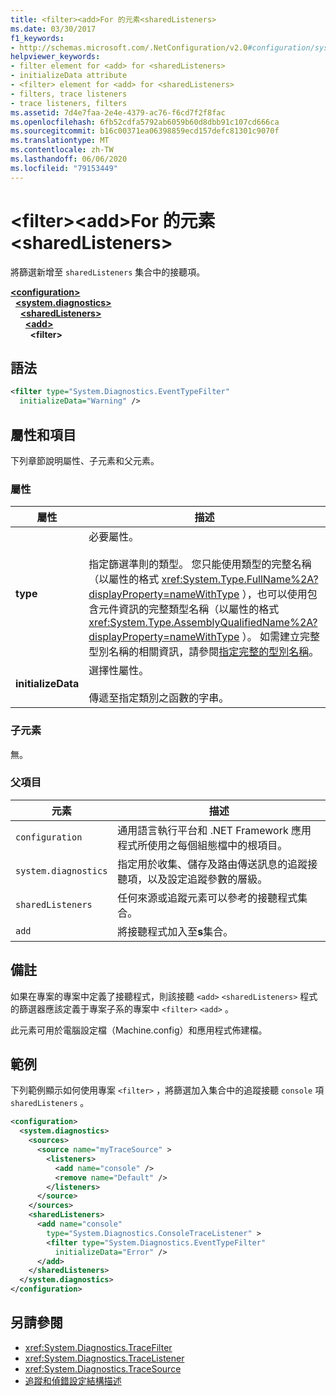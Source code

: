 ```yaml
---
title: <filter><add>For 的元素<sharedListeners>
ms.date: 03/30/2017
f1_keywords:
- http://schemas.microsoft.com/.NetConfiguration/v2.0#configuration/system.diagnostics/sharedListeners/add/filter
helpviewer_keywords:
- filter element for <add> for <sharedListeners>
- initializeData attribute
- <filter> element for <add> for <sharedListeners>
- filters, trace listeners
- trace listeners, filters
ms.assetid: 7d4e7faa-2e4e-4379-ac76-f6cd7f2f8fac
ms.openlocfilehash: 6fb52cdfa5792ab6059b60d8dbb91c107cd666ca
ms.sourcegitcommit: b16c00371ea06398859ecd157defc81301c9070f
ms.translationtype: MT
ms.contentlocale: zh-TW
ms.lasthandoff: 06/06/2020
ms.locfileid: "79153449"
---
```

# <a name="filter-element-for-add-for-sharedlisteners"></a>\<filter>\<add>For 的元素\<sharedListeners>
將篩選新增至 `sharedListeners` 集合中的接聽項。  

[**\<configuration>**](../configuration-element.md)\
&nbsp;&nbsp;[**\<system.diagnostics>**](system-diagnostics-element.md)\
&nbsp;&nbsp;&nbsp;&nbsp;[**\<sharedListeners>**](sharedlisteners-element.md)\
&nbsp;&nbsp;&nbsp;&nbsp;&nbsp;&nbsp;[**\<add>**](add-element-for-sharedlisteners.md)\
&nbsp;&nbsp;&nbsp;&nbsp;&nbsp;&nbsp;&nbsp;&nbsp;**\<filter>**

## <a name="syntax"></a>語法  
  
```xml  
<filter type="System.Diagnostics.EventTypeFilter"
  initializeData="Warning" />  
```  
  
## <a name="attributes-and-elements"></a>屬性和項目  
 下列章節說明屬性、子元素和父元素。  
  
### <a name="attributes"></a>屬性  
  
|屬性|描述|  
|---------------|-----------------|  
|**type**|必要屬性。<br /><br /> 指定篩選準則的類型。 您只能使用類型的完整名稱（以屬性的格式 <xref:System.Type.FullName%2A?displayProperty=nameWithType> ），也可以使用包含元件資訊的完整類型名稱（以屬性的格式 <xref:System.Type.AssemblyQualifiedName%2A?displayProperty=nameWithType> ）。 如需建立完整型別名稱的相關資訊，請參閱[指定完整的型別名稱](../../../reflection-and-codedom/specifying-fully-qualified-type-names.md)。|  
|**initializeData**|選擇性屬性。<br /><br /> 傳遞至指定類別之函數的字串。|  
  
### <a name="child-elements"></a>子元素  
 無。  
  
### <a name="parent-elements"></a>父項目  
  
|元素|描述|  
|-------------|-----------------|  
|`configuration`|通用語言執行平台和 .NET Framework 應用程式所使用之每個組態檔中的根項目。|  
|`system.diagnostics`|指定用於收集、儲存及路由傳送訊息的追蹤接聽項，以及設定追蹤參數的層級。|  
|`sharedListeners`|任何來源或追蹤元素可以參考的接聽程式集合。|  
|`add`|將接聽程式加入至**s**集合。|  
  
## <a name="remarks"></a>備註  
 如果在專案的專案中定義了接聽程式，則該接聽 `<add>` `<sharedListeners>` 程式的篩選器應該定義于專案子系的專案中 `<filter>` `<add>` 。  
  
 此元素可用於電腦設定檔（Machine.config）和應用程式佈建檔。  
  
## <a name="example"></a>範例  
 下列範例顯示如何使用專案 `<filter>` ，將篩選加入集合中的追蹤接聽 `console` 項 `sharedListeners` 。  
  
```xml  
<configuration>  
  <system.diagnostics>  
    <sources>  
      <source name="myTraceSource" >  
        <listeners>  
          <add name="console" />  
          <remove name="Default" />  
        </listeners>  
      </source>  
    </sources>  
    <sharedListeners>  
      <add name="console"
        type="System.Diagnostics.ConsoleTraceListener" >  
        <filter type="System.Diagnostics.EventTypeFilter"
          initializeData="Error" />  
      </add>  
    </sharedListeners>  
  </system.diagnostics>  
</configuration>  
```  
  
## <a name="see-also"></a>另請參閱

- <xref:System.Diagnostics.TraceFilter>
- <xref:System.Diagnostics.TraceListener>
- <xref:System.Diagnostics.TraceSource>
- [追蹤和偵錯設定結構描述](index.md)
